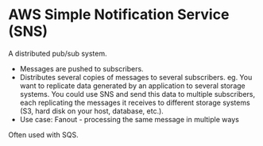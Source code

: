 # AWS Simple Notification Service (SNS)

A distributed pub/sub system. 

- Messages are pushed to subscribers.
- Distributes several copies of messages to several subscribers. 
  eg. You want to replicate data generated by an application to several storage systems. You could use SNS and send this data to multiple subscribers, each replicating the messages it receives to different storage systems (S3, hard disk on your host, database, etc.).
- Use case: Fanout - processing the same message in multiple ways

Often used with SQS.